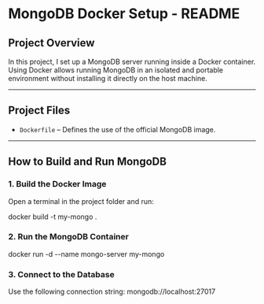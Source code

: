 # MongoDB Docker Setup - README

## Project Overview

In this project, I set up a MongoDB server running inside a Docker container.  
Using Docker allows running MongoDB in an isolated and portable environment without installing it directly on the host machine.

---

## Project Files

- `Dockerfile` – Defines the use of the official MongoDB image.

---

## How to Build and Run MongoDB

### 1. Build the Docker Image

Open a terminal in the project folder and run:

docker build -t my-mongo .

### 2. Run the MongoDB Container
docker run -d --name mongo-server my-mongo

### 3. Connect to the Database
Use the following connection string:
mongodb://localhost:27017